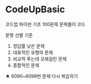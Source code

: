 # CodeUpBasic
코드업 파이썬 기초 100문제 문제풀이 코드

문항 선별 기준
1. 정답률 낮은 문제
2. 대표적인 유형의 문제
3. 비교적 푸는데 오래걸린 문제
4. 종합적인 문제

★ 6090~6098번 문제 다시 복습하기
